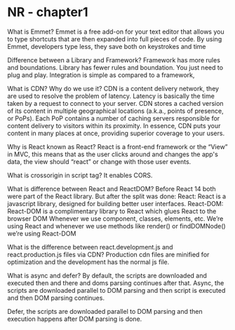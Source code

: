 # NR - chapter1
What is Emmet?
Emmet is a free add-on for your text editor that allows you to type shortcuts that are then expanded into full pieces of code. By using Emmet, developers type less, they save both on keystrokes and time

Difference between a Library and Framework?
Framework has more rules and boundations. 
Library has fewer rules and boundation. You just need to plug and play. Integration is simple as compared to a framework,

What is CDN? Why do we use it? 
CDN is a content delivery network, they are used to resolve the problem of latency. Latency is basically the time taken by a request to connect to your server.
CDN stores a cached version of its content in multiple geographical locations (a.k.a., points of presence, or PoPs). Each PoP contains a number of caching servers responsible for content delivery to visitors within its proximity.
In essence, CDN puts your content in many places at once, providing superior coverage to your users.

Why is React known as React?
React is a front-end framework or the “View” in MVC, this means that as the user clicks around and changes the app's data, the view should “react” or change with those user events.

What is crossorigin in script tag? 
It enables CORS.

What is difference between React and ReactDOM?
Before React 14 both were part of the React library. But after the split was done:
React: React is a javascript library, designed for building better user interfaces.
React-DOM: React-DOM is a complimentary library to React which glues React to the browser DOM
Whenever we use component, classes, elements, etc. We’re using React and whenever we use methods like render() or findDOMNode() we’re using React-DOM


What is the difference between react.development.js and react.production.js files via CDN?
Production cdn files are minified for optimization and the development has the normal js file.
 
What is async and defer?
By default, the scripts are downloaded and executed then and there and doms parsing continues after that.
Async, the scripts are downloaded parallel to DOM parsing and then script is executed and then DOM parsing continues.

Defer, the scripts are downloaded parallel to DOM parsing and then execution happens after DOM parsing is done.
